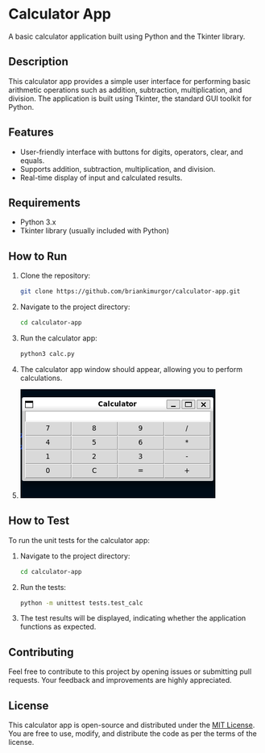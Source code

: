 # Calculator App

A basic calculator application built using Python and the Tkinter library.

## Description

This calculator app provides a simple user interface for performing basic arithmetic operations such as addition,
subtraction, multiplication, and division. The application is built using Tkinter, the standard GUI toolkit for Python.

## Features

- User-friendly interface with buttons for digits, operators, clear, and equals.
- Supports addition, subtraction, multiplication, and division.
- Real-time display of input and calculated results.

## Requirements

- Python 3.x
- Tkinter library (usually included with Python)

## How to Run

1. Clone the repository:

    ```bash
    git clone https://github.com/briankimurgor/calculator-app.git
    ```

2. Navigate to the project directory:

    ```bash
    cd calculator-app
    ```

3. Run the calculator app:

    ```bash
    python3 calc.py
    ```

4. The calculator app window should appear, allowing you to perform calculations.
5. ![Calculator](calculator.png)

## How to Test

To run the unit tests for the calculator app:

1. Navigate to the project directory:

    ```bash
    cd calculator-app
    ```

2. Run the tests:

    ```bash
    python -m unittest tests.test_calc
    ```

3. The test results will be displayed, indicating whether the application functions as expected.

## Contributing

Feel free to contribute to this project by opening issues or submitting pull requests. Your feedback and improvements are highly appreciated.

## License

This calculator app is open-source and distributed under the [MIT License](LICENSE). You are free to use, modify, and distribute the code
 as per the terms of the license.
